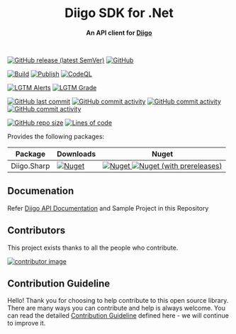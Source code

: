 <div align="center">
	<h1>Diigo SDK for .Net</h1>
	<p>
		<b>An API client for <a href="https://www.diigo.com">Diigo</a></b>
	</p>
	<br>
</div>

[![GitHub release (latest SemVer)](https://img.shields.io/github/v/release/aforank/DiigoSharp)]()
[![GitHub](https://img.shields.io/github/license/aforank/DiigoSharp)]()

[![Build](https://github.com/aforank/DiigoSharp/workflows/Build/badge.svg)](https://github.com/aforank/DiigoSharp/actions)
[![Publish](https://github.com/aforank/DiigoSharp/workflows/Publish/badge.svg)](https://github.com/aforank/DiigoSharp/actions)
[![CodeQL](https://github.com/aforank/DiigoSharp/workflows/CodeQL/badge.svg)](https://github.com/aforank/DiigoSharp/actions)

[![LGTM Alerts](https://img.shields.io/lgtm/alerts/github/aforank/DiigoSharp)](https://lgtm.com/projects/g/aforank/DiigoSharp/alerts/?mode=list)
[![LGTM Grade](https://img.shields.io/lgtm/grade/csharp/github/aforank/DiigoSharp)](https://lgtm.com/projects/g/aforank/DiigoSharp/alerts/?mode=list)

[![GitHub last commit](https://img.shields.io/github/last-commit/aforank/DiigoSharp)]()
[![GitHub commit activity](https://img.shields.io/github/commit-activity/w/aforank/DiigoSharp)]()
[![GitHub commit activity](https://img.shields.io/github/commit-activity/m/aforank/DiigoSharp)]()
[![GitHub commit activity](https://img.shields.io/github/commit-activity/y/aforank/DiigoSharp)]()

[![GitHub repo size](https://img.shields.io/github/repo-size/aforank/DiigoSharp)]()
[![Lines of code](https://img.shields.io/tokei/lines/github/aforank/DiigoSharp)]()

Provides the following packages:

| Package | Downloads | Nuget |
|---|---|---|
| Diigo.Sharp | [![Nuget](https://img.shields.io/nuget/dt/Diigo.Sharp?color=success)](https://www.nuget.org/packages/Diigo.Sharp) | [![Nuget](https://img.shields.io/nuget/v/Diigo.Sharp) ![Nuget (with prereleases)](https://img.shields.io/nuget/vpre/Diigo.Sharp)](https://www.nuget.org/packages/Diigo.Sharp) |

## Documenation
Refer [Diigo API Documentation](https://www.diigo.com/api_dev/docs#section-key) and Sample Project in this Repository

## Contributors
This project exists thanks to all the people who contribute.

[![contributor image](https://contrib.rocks/image?repo=aforank/DiigoSharp)](https://github.com/aforank/DiigoSharp/graphs/contributors)

## Contribution Guideline

Hello! Thank you for choosing to help contribute to this open source library. There are many ways you can contribute and help is always welcome. You can read the detailed [Contribution Guideline](https://github.com/aforank/DiigoSharp/blob/main/CONTRIBUTING.md) defined here - we will continue to improve it.
